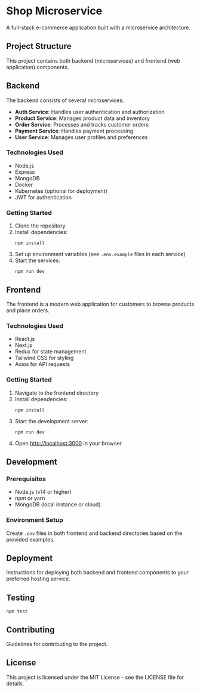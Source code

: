 # Shop Microservice

A full-stack e-commerce application built with a microservice architecture.

## Project Structure

This project contains both backend (microservices) and frontend (web application) components.

## Backend

The backend consists of several microservices:

- **Auth Service**: Handles user authentication and authorization
- **Product Service**: Manages product data and inventory
- **Order Service**: Processes and tracks customer orders
- **Payment Service**: Handles payment processing
- **User Service**: Manages user profiles and preferences

### Technologies Used

- Node.js
- Express
- MongoDB
- Docker
- Kubernetes (optional for deployment)
- JWT for authentication

### Getting Started

1. Clone the repository
2. Install dependencies:
   ```
   npm install
   ```
3. Set up environment variables (see `.env.example` files in each service)
4. Start the services:
   ```
   npm run dev
   ```

## Frontend

The frontend is a modern web application for customers to browse products and place orders.

### Technologies Used

- React.js
- Next.js
- Redux for state management
- Tailwind CSS for styling
- Axios for API requests

### Getting Started

1. Navigate to the frontend directory
2. Install dependencies:
   ```
   npm install
   ```
3. Start the development server:
   ```
   npm run dev
   ```
4. Open [http://localhost:3000](http://localhost:3000) in your browser

## Development

### Prerequisites

- Node.js (v14 or higher)
- npm or yarn
- MongoDB (local instance or cloud)

### Environment Setup

Create `.env` files in both frontend and backend directories based on the provided examples.

## Deployment

Instructions for deploying both backend and frontend components to your preferred hosting service.

## Testing

```
npm test
```

## Contributing

Guidelines for contributing to the project.

## License

This project is licensed under the MIT License - see the LICENSE file for details. 
